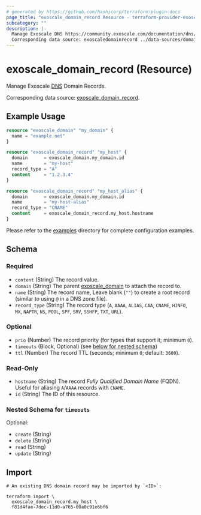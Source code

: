 ```yaml
---
# generated by https://github.com/hashicorp/terraform-plugin-docs
page_title: "exoscale_domain_record Resource - terraform-provider-exoscale"
subcategory: ""
description: |-
  Manage Exoscale DNS https://community.exoscale.com/documentation/dns/ Domain Records.
  Corresponding data source: exoscaledomainrecord ../data-sources/domain_record.md.
---
```


# exoscale_domain_record (Resource)

Manage Exoscale [DNS](https://community.exoscale.com/documentation/dns/) Domain Records.

Corresponding data source: [exoscale_domain_record](../data-sources/domain_record.md).

## Example Usage

```terraform
resource "exoscale_domain" "my_domain" {
  name = "example.net"
}

resource "exoscale_domain_record" "my_host" {
  domain      = exoscale_domain.my_domain.id
  name        = "my-host"
  record_type = "A"
  content     = "1.2.3.4"
}

resource "exoscale_domain_record" "my_host_alias" {
  domain      = exoscale_domain.my_domain.id
  name        = "my-host-alias"
  record_type = "CNAME"
  content     = exoscale_domain_record.my_host.hostname
}
```

Please refer to the [examples](https://github.com/exoscale/terraform-provider-exoscale/tree/master/examples/)
directory for complete configuration examples.

<!-- schema generated by tfplugindocs -->
## Schema

### Required

- `content` (String) The record value.
- `domain` (String) The parent [exoscale_domain](./domain.md) to attach the record to.
- `name` (String) The record name, Leave blank (`""`) to create a root record (similar to using `@` in a DNS zone file).
- `record_type` (String) The record type (`A`, `AAAA`, `ALIAS`, `CAA`, `CNAME`, `HINFO`, `MX`, `NAPTR`, `NS`, `POOL`, `SPF`, `SRV`, `SSHFP`, `TXT`, `URL`).

### Optional

- `prio` (Number) The record priority (for types that support it; minimum `0`).
- `timeouts` (Block, Optional) (see [below for nested schema](#nestedblock--timeouts))
- `ttl` (Number) The record TTL (seconds; minimum `0`; default: `3600`).

### Read-Only

- `hostname` (String) The record *Fully Qualified Domain Name* (FQDN). Useful for aliasing `A`/`AAAA` records with `CNAME`.
- `id` (String) The ID of this resource.

<a id="nestedblock--timeouts"></a>
### Nested Schema for `timeouts`

Optional:

- `create` (String)
- `delete` (String)
- `read` (String)
- `update` (String)

## Import

```shell
# An existing DNS domain record may be imported by `<ID>`:

terraform import \
  exoscale_domain_record.my_host \
  f81d4fae-7dec-11d0-a765-00a0c91e6bf6
```
